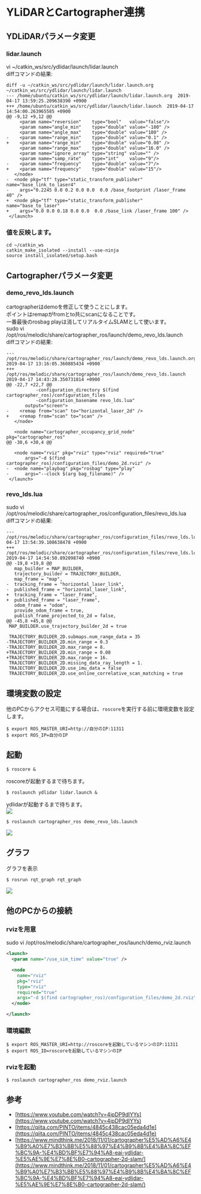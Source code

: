 # YLiDARとCartographer連携

## YDLiDARパラメータ変更

### lidar.launch
vi ~/catkin_ws/src/ydlidar/launch/lidar.launch<br>
diffコマンドの結果:<br>
```
diff -u ~/catkin_ws/src/ydlidar/launch/lidar.launch.org ~/catkin_ws/src/ydlidar/launch/lidar.launch
--- /home/ubuntu/catkin_ws/src/ydlidar/launch/lidar.launch.org	2019-04-17 13:59:25.209638390 +0900
+++ /home/ubuntu/catkin_ws/src/ydlidar/launch/lidar.launch	2019-04-17 14:54:00.263965585 +0900
@@ -9,12 +9,12 @@
     <param name="reversion"    type="bool"   value="false"/>
     <param name="angle_min"    type="double" value="-180" />
     <param name="angle_max"    type="double" value="180" />
-    <param name="range_min"    type="double" value="0.1" />
+    <param name="range_min"    type="double" value="0.08" />
     <param name="range_max"    type="double" value="16.0" />
     <param name="ignore_array" type="string" value="" />
     <param name="samp_rate"    type="int"    value="9"/>
-    <param name="frequency"    type="double" value="7"/>
+    <param name="frequency"    type="double" value="15"/>
   </node>
-  <node pkg="tf" type="static_transform_publisher" name="base_link_to_laser4"
-    args="0.2245 0.0 0.2 0.0 0.0  0.0 /base_footprint /laser_frame 40" />
+  <node pkg="tf" type="static_transform_publisher" name="base_to_laser"
+    args="0.0 0.0 0.18 0.0 0.0  0.0 /base_link /laser_frame 100" />
 </launch>
```

### 値を反映します。<br>
```
cd ~/catkin_ws
catkin_make_isolated --install --use-ninja
source install_isolated/setup.bash
```

## Cartographerパラメータ変更

### demo_revo_lds.launch
cartographerはdemoを修正して使うことにします。<br>
ポイントはremapがfromとto共にscanになることです。<br>
一番最後のrosbag playは消してリアルタイムSLAMとして使います。<br>
sudo vi /opt/ros/melodic/share/cartographer_ros/launch/demo_revo_lds.launch<br>
diffコマンドの結果:<br>
```
--- /opt/ros/melodic/share/cartographer_ros/launch/demo_revo_lds.launch.org	2019-04-17 13:16:05.360885434 +0900
+++ /opt/ros/melodic/share/cartographer_ros/launch/demo_revo_lds.launch	2019-04-17 14:43:28.350731814 +0900
@@ -22,7 +22,7 @@
           -configuration_directory $(find cartographer_ros)/configuration_files
           -configuration_basename revo_lds.lua"
       output="screen">
-    <remap from="scan" to="horizontal_laser_2d" />
+    <remap from="scan" to="scan" />
   </node>
 
   <node name="cartographer_occupancy_grid_node" pkg="cartographer_ros"
@@ -30,6 +30,4 @@
 
   <node name="rviz" pkg="rviz" type="rviz" required="true"
       args="-d $(find cartographer_ros)/configuration_files/demo_2d.rviz" />
-  <node name="playbag" pkg="rosbag" type="play"
-      args="--clock $(arg bag_filename)" />
 </launch>
```

### revo_lds.lua

sudo vi /opt/ros/melodic/share/cartographer_ros/configuration_files/revo_lds.lua<br>
diffコマンドの結果:<br>
```
--- /opt/ros/melodic/share/cartographer_ros/configuration_files/revo_lds.lua.org2019-04-17 13:54:39.108638478 +0900
+++ /opt/ros/melodic/share/cartographer_ros/configuration_files/revo_lds.lua	2019-04-17 14:54:50.892098740 +0900
@@ -19,8 +19,8 @@
   map_builder = MAP_BUILDER,
   trajectory_builder = TRAJECTORY_BUILDER,
   map_frame = "map",
-  tracking_frame = "horizontal_laser_link",
-  published_frame = "horizontal_laser_link",
+  tracking_frame = "laser_frame",
+  published_frame = "laser_frame",
   odom_frame = "odom",
   provide_odom_frame = true,
   publish_frame_projected_to_2d = false,
@@ -45,8 +45,8 @@
 MAP_BUILDER.use_trajectory_builder_2d = true
 
 TRAJECTORY_BUILDER_2D.submaps.num_range_data = 35
-TRAJECTORY_BUILDER_2D.min_range = 0.3
-TRAJECTORY_BUILDER_2D.max_range = 8.
+TRAJECTORY_BUILDER_2D.min_range = 0.08
+TRAJECTORY_BUILDER_2D.max_range = 16.
 TRAJECTORY_BUILDER_2D.missing_data_ray_length = 1.
 TRAJECTORY_BUILDER_2D.use_imu_data = false
 TRAJECTORY_BUILDER_2D.use_online_correlative_scan_matching = true
```


## 環境変数の設定
他のPCからアクセス可能にする場合は、`roscore`を実行する前に環境変数を設定します。<br>
```
$ export ROS_MASTER_URI=http://自分のIP:11311
$ export ROS_IP=自分のIP
```

## 起動
```
$ roscore &
```
roscoreが起動するまで待ちます。<br>
```
$ roslaunch ydlidar lidar.launch &
```
ydlidarが起動するまで待ちます。<br>
![](./img/YDLiDAR-Terminal.png)<br>
```
$ roslaunch cartographer_ros demo_revo_lds.launch
```
![](./img/YDLiDAR-Cartographer.png)<br>

## グラフ

グラフを表示
```
$ rosrun rqt_graph rqt_graph
```
![](./img/YDLiDAR-graph.png)<br>

## 他のPCからの接続

### rvizを用意
sudo vi /opt/ros/melodic/share/cartographer_ros/launch/demo_rviz.launch
```xml
<launch>
  <param name="/use_sim_time" value="true" />

  <node 
    name="rviz" 
    pkg="rviz" 
    type="rviz" 
    required="true"
    args="-d $(find cartographer_ros)/configuration_files/demo_2d.rviz">
  </node>

</launch>
```

### 環境編数
```
$ export ROS_MASTER_URI=http://roscoreを起動しているマシンのIP:11311
$ export ROS_ID=roscoreを起動しているマシンのIP
```
### rvizを起動
```
$ roslaunch cartographer_ros demo_rviz.launch
```

## 参考

* [https://www.youtube.com/watch?v=4ipDP9dIYYs](https://www.youtube.com/watch?v=4ipDP9dIYYs)
* [https://qiita.com/PINTO/items/4845c438cac05eda4d1e](https://qiita.com/PINTO/items/4845c438cac05eda4d1e)
* [https://www.mindthink.me/2018/11/01/cartographer%E5%AD%A6%E4%B9%A0%E7%B3%BB%E5%88%97%E4%B9%8B%E4%BA%8C%EF%BC%9A-%E4%BD%BF%E7%94%A8-eai-ydlidar-%E5%AE%9E%E7%8E%B0-cartographer-2d-slam/](https://www.mindthink.me/2018/11/01/cartographer%E5%AD%A6%E4%B9%A0%E7%B3%BB%E5%88%97%E4%B9%8B%E4%BA%8C%EF%BC%9A-%E4%BD%BF%E7%94%A8-eai-ydlidar-%E5%AE%9E%E7%8E%B0-cartographer-2d-slam/)

